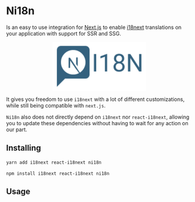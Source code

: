 # Ni18n

Is an easy to use integration for [Next.js](https://nextjs.org/) to enable [i18next](https://www.i18next.com/) translations on your application with support for SSR and SSG.

<img src="./assets/logo.svg" style="max-height: 150px; width: 50%; display: block; margin-left: auto; margin-right: auto;">

It gives you freedom to use `i18next` with a lot of different customizations, while still being compatible with `next.js`.

`Ni18n` also does not directly depend on `i18next` nor `react-i18next`, allowing you to update these dependencies without having to wait for any action on our part.

## Installing

```shell
yarn add i18next react-i18next ni18n
```

```shell
npm install i18next react-i18next ni18n
```

## Usage
